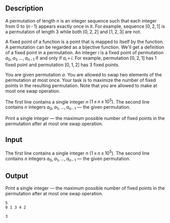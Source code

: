 ## Description

<div><p>A permutation of length <span class="tex-span"><i>n</i></span> is an integer sequence such that each integer from 0 to <span class="tex-span">(<i>n</i> - 1)</span> appears exactly once in it. For example, sequence <span class="tex-span">[0, 2, 1]</span> is a permutation of length 3 while both <span class="tex-span">[0, 2, 2]</span> and <span class="tex-span">[1, 2, 3]</span> are not.</p><p>A fixed point of a function is a point that is mapped to itself by the function. A permutation can be regarded as a bijective function. We'll get a definition of a fixed point in a permutation. An integer <span class="tex-span"><i>i</i></span> is a fixed point of permutation <span class="tex-span"><i>a</i><sub class="lower-index">0</sub>, <i>a</i><sub class="lower-index">1</sub>, ..., <i>a</i><sub class="lower-index"><i>n</i> - 1</sub></span> if and only if <span class="tex-span"><i>a</i><sub class="lower-index"><i>i</i></sub> = <i>i</i></span>. For example, permutation <span class="tex-span">[0, 2, 1]</span> has <span class="tex-span">1</span> fixed point and permutation <span class="tex-span">[0, 1, 2]</span> has <span class="tex-span">3</span> fixed points.</p><p>You are given permutation <span class="tex-span"><i>a</i></span>. You are allowed to swap two elements of the permutation at most once. Your task is to maximize the number of fixed points in the resulting permutation. Note that you are allowed to make at most one swap operation.</p></div><div class="input-specification"><p>The first line contains a single integer <span class="tex-span"><i>n</i></span> <span class="tex-span">(1 ≤ <i>n</i> ≤ 10<sup class="upper-index">5</sup>)</span>. The second line contains <span class="tex-span"><i>n</i></span> integers <span class="tex-span"><i>a</i><sub class="lower-index">0</sub>, <i>a</i><sub class="lower-index">1</sub>, ..., <i>a</i><sub class="lower-index"><i>n</i> - 1</sub></span> — the given permutation.</p></div><div class="output-specification"><p>Print a single integer — the maximum possible number of fixed points in the permutation after at most one swap operation.</p></div>

## Input

<p>The first line contains a single integer <span class="tex-span"><i>n</i></span> <span class="tex-span">(1 ≤ <i>n</i> ≤ 10<sup class="upper-index">5</sup>)</span>. The second line contains <span class="tex-span"><i>n</i></span> integers <span class="tex-span"><i>a</i><sub class="lower-index">0</sub>, <i>a</i><sub class="lower-index">1</sub>, ..., <i>a</i><sub class="lower-index"><i>n</i> - 1</sub></span> — the given permutation.</p>

## Output

<p>Print a single integer — the maximum possible number of fixed points in the permutation after at most one swap operation.</p>





```input1
5
0 1 3 4 2

```




```output1
3

```


